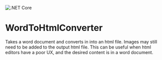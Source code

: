 ![.NET Core](https://github.com/mtalbot03/WordToHtmlConverter/workflows/.NET%20Core/badge.svg)
# WordToHtmlConverter
Takes a word document and converts in into an html file. Images may still need to be added to the output html file. This can be useful when html editors have a poor UX, and the desired content is in a word document.
